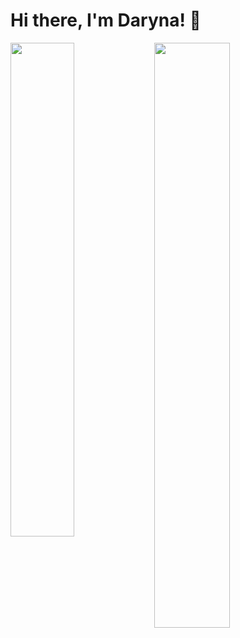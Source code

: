 # Hi there, I'm Daryna! 👋

<img align="left" width="45%" src="https://github-readme-stats.vercel.app/api?username=t-daryna&show_icons=true&theme=flag-india" />
<img align="left" width="49%" src="https://github-readme-stats.vercel.app/api/top-langs/?username=t-daryna&layout=compact" />


